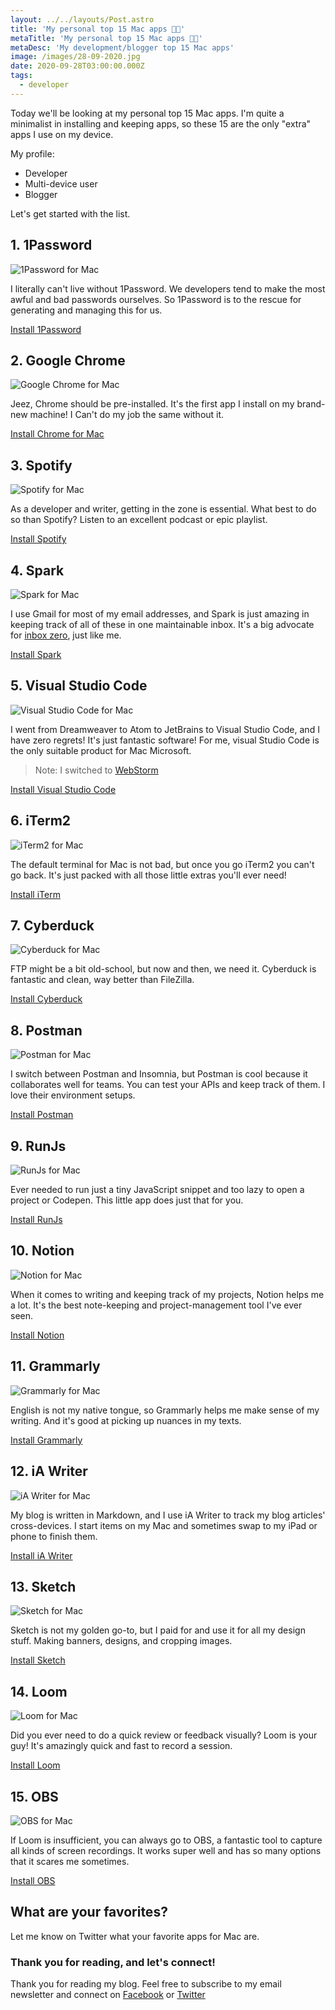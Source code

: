```yaml
---
layout: ../../layouts/Post.astro
title: 'My personal top 15 Mac apps 👨‍💻'
metaTitle: 'My personal top 15 Mac apps 👨‍💻'
metaDesc: 'My development/blogger top 15 Mac apps'
image: /images/28-09-2020.jpg
date: 2020-09-28T03:00:00.000Z
tags:
  - developer
---
```


Today we'll be looking at my personal top 15 Mac apps.
I'm quite a minimalist in installing and keeping apps, so these 15 are the only "extra" apps I use on my device.

My profile:

- Developer
- Multi-device user
- Blogger

Let's get started with the list.

## 1. 1Password

![1Password for Mac](https://cdn.hashnode.com/res/hashnode/image/upload/v1600778580843/3mRNeUiTt.png)

I literally can't live without 1Password. We developers tend to make the most awful and bad passwords ourselves. So 1Password is to the rescue for generating and managing this for us.

[Install 1Password](https://1password.com/)

## 2. Google Chrome

![Google Chrome for Mac](https://cdn.hashnode.com/res/hashnode/image/upload/v1600778628813/aZHGT1Nbf.png)

Jeez, Chrome should be pre-installed. It's the first app I install on my brand-new machine!
I Can't do my job the same without it.

[Install Chrome for Mac](https://www.google.com/intl/nl/chrome/)

## 3. Spotify

![Spotify for Mac](https://cdn.hashnode.com/res/hashnode/image/upload/v1600778697320/JSg-NHnY6.png)

As a developer and writer, getting in the zone is essential.
What best to do so than Spotify?
Listen to an excellent podcast or epic playlist.

[Install Spotify](https://www.spotify.com/us/download/other/)

## 4. Spark

![Spark for Mac](https://cdn.hashnode.com/res/hashnode/image/upload/v1600778743810/GCwHbYHbi.png)

I use Gmail for most of my email addresses, and Spark is just amazing in keeping track of all of these in one maintainable inbox.
It's a big advocate for [inbox zero](https://daily-dev-tips.com/posts/a-clear-mind-starts-with-a-clear-inbox/), just like me.

[Install Spark](https://sparkmailapp.com/)

## 5. Visual Studio Code

![Visual Studio Code for Mac](https://cdn.hashnode.com/res/hashnode/image/upload/v1600778813555/A6-g6GKTk.png)

I went from Dreamweaver to Atom to JetBrains to Visual Studio Code, and I have zero regrets! It's just fantastic software!
For me, visual Studio Code is the only suitable product for Mac Microsoft.

> Note: I switched to [WebStorm](https://daily-dev-tips.com/posts/i-stopped-using-visual-studio-code/)

[Install Visual Studio Code](https://code.visualstudio.com/download)

## 6. iTerm2

![iTerm2 for Mac](https://cdn.hashnode.com/res/hashnode/image/upload/v1600778872857/rGDp_0A8V.png)

The default terminal for Mac is not bad, but once you go iTerm2 you can't go back. It's just packed with all those little extras you'll ever need!

[Install iTerm](https://www.iterm2.com/)

## 7. Cyberduck

![Cyberduck for Mac](https://cdn.hashnode.com/res/hashnode/image/upload/v1600778936079/qbbeVAJqT.png)

FTP might be a bit old-school, but now and then, we need it. Cyberduck is fantastic and clean, way better than FileZilla.

[Install Cyberduck](https://cyberduck.io/download/)

## 8. Postman

![Postman for Mac](https://cdn.hashnode.com/res/hashnode/image/upload/v1600779097878/Kc9Jqcs3k.png)

I switch between Postman and Insomnia, but Postman is cool because it collaborates well for teams. You can test your APIs and keep track of them. I love their environment setups.

[Install Postman](https://www.postman.com/downloads/)

## 9. RunJs

![RunJs for Mac](https://cdn.hashnode.com/res/hashnode/image/upload/v1600779159144/mDSkFvM2B.png)

Ever needed to run just a tiny JavaScript snippet and too lazy to open a project or Codepen. This little app does just that for you.

[Install RunJs](https://runjs.dev/)

## 10. Notion

![Notion for Mac](https://cdn.hashnode.com/res/hashnode/image/upload/v1600779254236/Br3GysJ2-.png)

When it comes to writing and keeping track of my projects, Notion helps me a lot. It's the best note-keeping and project-management tool I've ever seen.

[Install Notion](https://www.notion.so/desktop)

## 11. Grammarly

![Grammarly for Mac](https://cdn.hashnode.com/res/hashnode/image/upload/v1600779355696/rwJKEM4zz.png)

English is not my native tongue, so Grammarly helps me make sense of my writing. And it's good at picking up nuances in my texts.

[Install Grammarly](https://www.grammarly.com/native/mac)

## 12. iA Writer

![iA Writer for Mac](https://cdn.hashnode.com/res/hashnode/image/upload/v1600779393395/kb3SmXO3G.png)

My blog is written in Markdown, and I use iA Writer to track my blog articles' cross-devices. I start items on my Mac and sometimes swap to my iPad or phone to finish them.

[Install iA Writer](https://ia.net/downloads)

## 13. Sketch

![Sketch for Mac](https://cdn.hashnode.com/res/hashnode/image/upload/v1600779445464/pds8VJrpq.png)

Sketch is not my golden go-to, but I paid for and use it for all my design stuff. Making banners, designs, and cropping images.

[Install Sketch](https://www.sketch.com/for-designers/)

## 14. Loom

![Loom for Mac](https://cdn.hashnode.com/res/hashnode/image/upload/v1600779479467/u2eDAm46z.png)

Did you ever need to do a quick review or feedback visually?
Loom is your guy! It's amazingly quick and fast to record a session.

[Install Loom](https://www.loom.com/desktop)

## 15. OBS

![OBS for Mac](https://cdn.hashnode.com/res/hashnode/image/upload/v1600779541957/yuLqs2HNd.png)

If Loom is insufficient, you can always go to OBS, a fantastic tool to capture all kinds of screen recordings.
It works super well and has so many options that it scares me sometimes.

[Install OBS](https://obsproject.com/download)

## What are your favorites?

Let me know on Twitter what your favorite apps for Mac are.

### Thank you for reading, and let's connect!

Thank you for reading my blog. Feel free to subscribe to my email newsletter and connect on [Facebook](https://www.facebook.com/DailyDevTipsBlog) or [Twitter](https://twitter.com/DailyDevTips1)
